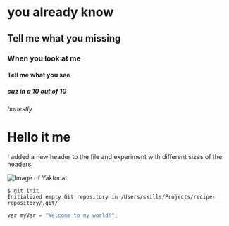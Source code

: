 # you already know
## Tell me what you missing
### When you look at me
#### Tell me what you see
##### cuz in a 10 out of 10 
###### honestly


# Hello it me

I added a new header to the file and experiment with different sizes of the headers 


![Image of Yaktocat](https://octodex.github.com/images/yaktocat.png)

```
$ git init
Initialized empty Git repository in /Users/skills/Projects/recipe-repository/.git/
```

``` python
var myVar = "Welcome to my world!";
```
